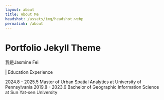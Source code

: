 ```yaml
---
layout: about
title: About Me
headshot: /assets/img/headshot.webp
permalink: /about
---
```


# Portfolio Jekyll Theme

<!--This is a personal portfolio theme that I built from the ground up, using the [DevTips Starter Kit](http://devtipsstarterkit.com/) as a foundation for starting, and following closely the amazing tutorial by [Travis Neilson over at DevTips](https://www.youtube.com/watch?v=T6jKLsxbFg4&list=PL0CB3OvPhDA_STygmp3sDenx3UpdOMk7P). You can [check out the demo](lenpaul.github.io/portfolio-jekyll-theme/), and [fork the repository](https://github.com/LeNPaul/portfolio-jekyll-theme/fork), to get started.-->
我是Jasmine Fei

| Education Experience

2024.8 - 2025.5 Master of Urban Spatial Analytics at University of Pennsylvania
2019.8 - 2023.6 Bachelor of Geographic Information Science at Sun Yat-sen University
